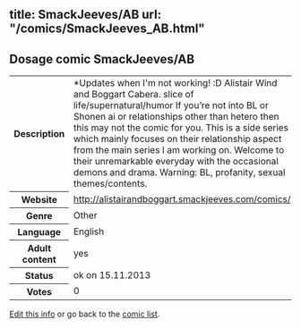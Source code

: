 title: SmackJeeves/AB
url: "/comics/SmackJeeves_AB.html"
---
Dosage comic SmackJeeves/AB
-----------------------------------------

<p id="msg"></p>
<script type="text/javascript">
if (window.location.search === '?edit_info_mail=sent_ok') {
  var elem = document.getElementById("msg");
  elem.innerHTML = 'Edited information sucessfully sent for review, which is usually done daily. Thanks!';
  elem.className = 'ok';
}
</script>
<table class="comicinfo">
<tr>
<th>Description</th><td>*Updates when I'm not working! :D Alistair Wind and Boggart Cabera. slice of life/supernatural/humor If you’re not into BL or Shonen ai or relationships other than hetero then this may not the comic for you. This is a side series which mainly focuses on their relationship aspect from the main series I am working on. Welcome to their unremarkable everyday with the occasional demons and drama. Warning: BL, profanity, sexual themes/contents.</td>
</tr>
<tr>
<th>Website</th><td><a href="http://alistairandboggart.smackjeeves.com/comics/">http://alistairandboggart.smackjeeves.com/comics/</a></td>
</tr>
<tr>
<th>Genre</th><td>Other</td>
</tr>
<tr>
<th>Language</th><td>English</td>
</tr>
<tr>
<th>Adult content</th><td>yes</td>
</tr>
<tr>
<th>Status</th><td>ok on 15.11.2013</td>
</tr>
<tr>
<th>Votes</th><td>0</td>
</tr>
</table>

[Edit this info](SmackJeeves_AB_edit.html) or go back to the [comic list](../comic-index.html).
